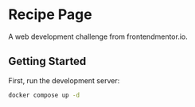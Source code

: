 # Recipe Page
A web development challenge from frontendmentor.io.

## Getting Started

First, run the development server:
```bash
docker compose up -d

